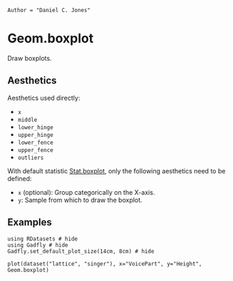 ```@meta
Author = "Daniel C. Jones"
```

# Geom.boxplot

Draw boxplots.

## Aesthetics

Aesthetics used directly:

  * `x`
  * `middle`
  * `lower_hinge`
  * `upper_hinge`
  * `lower_fence`
  * `upper_fence`
  * `outliers`

With default statistic [Stat.boxplot](@ref), only the following aesthetics need to be
defined:

  * `x` (optional): Group categorically on the X-axis.
  * `y`: Sample from which to draw the boxplot.


## Examples

```@example 1
using RDatasets # hide
using Gadfly # hide
Gadfly.set_default_plot_size(14cm, 8cm) # hide
```

```@example 1
plot(dataset("lattice", "singer"), x="VoicePart", y="Height", Geom.boxplot)
```
